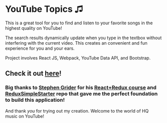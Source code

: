 # YouTube Topics ♫

This is a great tool for you to find and listen to your favorite songs in the highest quality on YouTube!

The search results dynamically update when you type in the textbox without interfering with the current video. This creates an convenient and fun experience for you and your ears.

Project involves React JS, Webpack, YouTube Data API, and Bootstrap.

## Check it out [here](https://albertchanged.github.io/YouTube-Topics/)!

### Big thanks to [Stephen Grider](https://github.com/StephenGrider) for his [React+Redux course](https://www.udemy.com/react-redux/) and [ReduxSimpleStarter](https://github.com/StephenGrider/ReduxSimpleStarter.git) repo that gave me the perfect foundation to build this application!

And thank *you* for trying out my creation. Welcome to the world of HQ music on YouTube!
